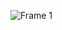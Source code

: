 ![Frame 1](https://github.com/lynnwolters/web-app-from-scratch-lynnwolters/assets/47858242/79e8c002-357a-443e-8497-038ff7e2f88b)
